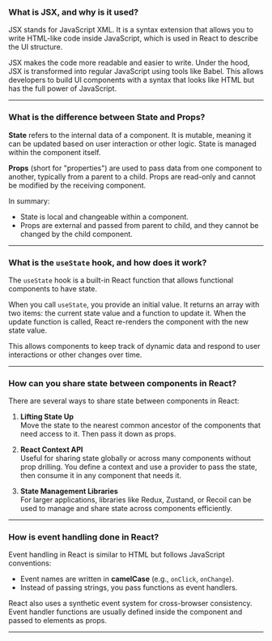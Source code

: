 

### What is JSX, and why is it used?

JSX stands for JavaScript XML. It is a syntax extension that allows you to write HTML-like code inside JavaScript, which is used in React to describe the UI structure.

JSX makes the code more readable and easier to write. Under the hood, JSX is transformed into regular JavaScript using tools like Babel. This allows developers to build UI components with a syntax that looks like HTML but has the full power of JavaScript.

---

###  What is the difference between State and Props?

**State** refers to the internal data of a component. It is mutable, meaning it can be updated based on user interaction or other logic. State is managed within the component itself.

**Props** (short for "properties") are used to pass data from one component to another, typically from a parent to a child. Props are read-only and cannot be modified by the receiving component.

In summary:
- State is local and changeable within a component.
- Props are external and passed from parent to child, and they cannot be changed by the child component.

---

### What is the `useState` hook, and how does it work?

The `useState` hook is a built-in React function that allows functional components to have state.

When you call `useState`, you provide an initial value. It returns an array with two items: the current state value and a function to update it. When the update function is called, React re-renders the component with the new state value.

This allows components to keep track of dynamic data and respond to user interactions or other changes over time.

---

###  How can you share state between components in React?

There are several ways to share state between components in React:

1. **Lifting State Up**  
   Move the state to the nearest common ancestor of the components that need access to it. Then pass it down as props.

2. **React Context API**  
   Useful for sharing state globally or across many components without prop drilling. You define a context and use a provider to pass the state, then consume it in any component that needs it.

3. **State Management Libraries**  
   For larger applications, libraries like Redux, Zustand, or Recoil can be used to manage and share state across components efficiently.

---

###  How is event handling done in React?

Event handling in React is similar to HTML but follows JavaScript conventions:

- Event names are written in **camelCase** (e.g., `onClick`, `onChange`).
- Instead of passing strings, you pass functions as event handlers.

React also uses a synthetic event system for cross-browser consistency. Event handler functions are usually defined inside the component and passed to elements as props.

---


